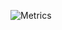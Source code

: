 ![Metrics](https://metrics.lecoq.io/OlavWolfiken?template=classic&people=1&languages=1&introduction=1&tweets=1&repositories=1&gists=1&achievements=1&repositories=100&repositories.batch=100&repositories.forks=false&repositories.affiliations=owner&languages.limit=8&languages.sections=most-used&languages.colors=github&languages.threshold=0%25&languages.indepth=false&languages.analysis.timeout=15&languages.categories=markup%2C%20programming&languages.recent.categories=markup%2C%20programming&languages.recent.load=300&languages.recent.days=14&people.limit=24&people.size=28&people.types=followers%2C%20following&people.identicons=false&people.shuffle=false&achievements.threshold=C&achievements.secrets=true&achievements.display=detailed&achievements.limit=0&repositories.featured=OlavWolfiken%2FBetterDiscord&introduction.title=true&tweets.attachments=true&tweets.limit=2&tweets.user=OlafHarlender&config.timezone=Europe%2FWarsaw)
